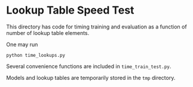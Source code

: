 # Lookup Table Speed Test

This directory has code for timing training and evaluation as a function of number
of lookup table elements. 

One may run 

	python time_lookups.py

Several convenience functions are included in `time_train_test.py`.

Models and lookup tables are temporarily stored in the `tmp` directory.
